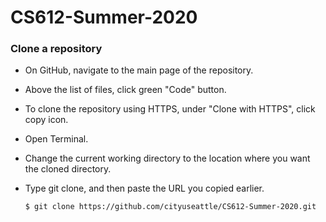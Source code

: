# CS612-Summer-2020

### Clone a repository
- On GitHub, navigate to the main page of the repository.
- Above the list of files, click green "Code" button.
- To clone the repository using HTTPS, under "Clone with HTTPS", click copy icon.
- Open Terminal.
- Change the current working directory to the location where you want the cloned directory.
- Type git clone, and then paste the URL you copied earlier.

    ```$ git clone https://github.com/cityuseattle/CS612-Summer-2020.git```

